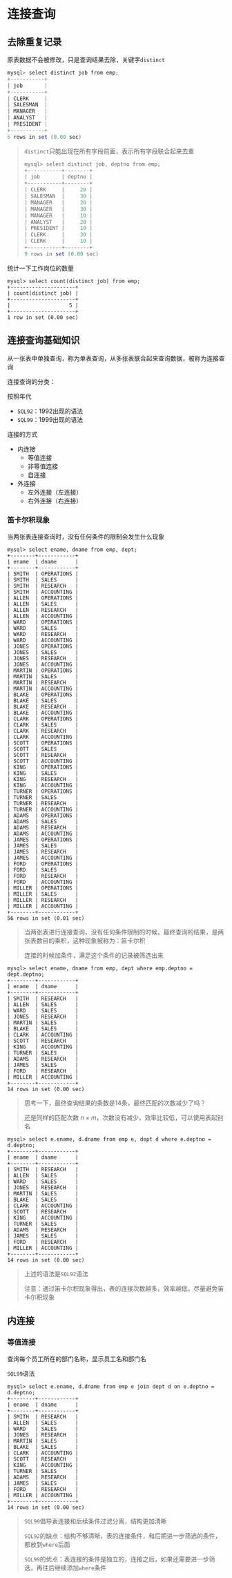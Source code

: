 # 连接查询

## 去除重复记录

原表数据不会被修改，只是查询结果去除，关键字`distinct`

```java
mysql> select distinct job from emp;
+-----------+
| job       |
+-----------+
| CLERK     |
| SALESMAN  |
| MANAGER   |
| ANALYST   |
| PRESIDENT |
+-----------+
5 rows in set (0.00 sec)
```

> `distinct`只能出现在所有字段前面，表示所有字段联合起来去重
>
> ```java
> mysql> select distinct job, deptno from emp;
> +-----------+--------+
> | job       | deptno |
> +-----------+--------+
> | CLERK     |     20 |
> | SALESMAN  |     30 |
> | MANAGER   |     20 |
> | MANAGER   |     30 |
> | MANAGER   |     10 |
> | ANALYST   |     20 |
> | PRESIDENT |     10 |
> | CLERK     |     30 |
> | CLERK     |     10 |
> +-----------+--------+
> 9 rows in set (0.00 sec)
> ```

统计一下工作岗位的数量

```mysql
mysql> select count(distinct job) from emp;
+---------------------+
| count(distinct job) |
+---------------------+
|                   5 |
+---------------------+
1 row in set (0.00 sec)
```

## 连接查询基础知识

从一张表中单独查询，称为单表查询，从多张表联合起来查询数据，被称为连接查询

连接查询的分类：

按照年代

* `SQL92`：1992出现的语法
* `SQL99`：1999出现的语法

连接的方式

* 内连接
  * 等值连接
  * 非等值连接
  * 自连接
* 外连接
  * 左外连接（左连接）
  * 右外连接（右连接）

### 笛卡尔积现象

当两张表连接查询时，没有任何条件的限制会发生什么现象

```mysql
mysql> select ename, dname from emp, dept;
+--------+------------+
| ename  | dname      |
+--------+------------+
| SMITH  | OPERATIONS |
| SMITH  | SALES      |
| SMITH  | RESEARCH   |
| SMITH  | ACCOUNTING |
| ALLEN  | OPERATIONS |
| ALLEN  | SALES      |
| ALLEN  | RESEARCH   |
| ALLEN  | ACCOUNTING |
| WARD   | OPERATIONS |
| WARD   | SALES      |
| WARD   | RESEARCH   |
| WARD   | ACCOUNTING |
| JONES  | OPERATIONS |
| JONES  | SALES      |
| JONES  | RESEARCH   |
| JONES  | ACCOUNTING |
| MARTIN | OPERATIONS |
| MARTIN | SALES      |
| MARTIN | RESEARCH   |
| MARTIN | ACCOUNTING |
| BLAKE  | OPERATIONS |
| BLAKE  | SALES      |
| BLAKE  | RESEARCH   |
| BLAKE  | ACCOUNTING |
| CLARK  | OPERATIONS |
| CLARK  | SALES      |
| CLARK  | RESEARCH   |
| CLARK  | ACCOUNTING |
| SCOTT  | OPERATIONS |
| SCOTT  | SALES      |
| SCOTT  | RESEARCH   |
| SCOTT  | ACCOUNTING |
| KING   | OPERATIONS |
| KING   | SALES      |
| KING   | RESEARCH   |
| KING   | ACCOUNTING |
| TURNER | OPERATIONS |
| TURNER | SALES      |
| TURNER | RESEARCH   |
| TURNER | ACCOUNTING |
| ADAMS  | OPERATIONS |
| ADAMS  | SALES      |
| ADAMS  | RESEARCH   |
| ADAMS  | ACCOUNTING |
| JAMES  | OPERATIONS |
| JAMES  | SALES      |
| JAMES  | RESEARCH   |
| JAMES  | ACCOUNTING |
| FORD   | OPERATIONS |
| FORD   | SALES      |
| FORD   | RESEARCH   |
| FORD   | ACCOUNTING |
| MILLER | OPERATIONS |
| MILLER | SALES      |
| MILLER | RESEARCH   |
| MILLER | ACCOUNTING |
+--------+------------+
56 rows in set (0.01 sec)
```

> 当两张表进行连接查询，没有任何条件限制的时候，最终查询的结果，是两张表数目的乘积，这种现象被称为：笛卡尔积
>
> 连接的时候加条件，满足这个条件的记录被筛选出来

```mysql
mysql> select ename, dname from emp, dept where emp.deptno = dept.deptno;
+--------+------------+
| ename  | dname      |
+--------+------------+
| SMITH  | RESEARCH   |
| ALLEN  | SALES      |
| WARD   | SALES      |
| JONES  | RESEARCH   |
| MARTIN | SALES      |
| BLAKE  | SALES      |
| CLARK  | ACCOUNTING |
| SCOTT  | RESEARCH   |
| KING   | ACCOUNTING |
| TURNER | SALES      |
| ADAMS  | RESEARCH   |
| JAMES  | SALES      |
| FORD   | RESEARCH   |
| MILLER | ACCOUNTING |
+--------+------------+
14 rows in set (0.00 sec)
```

> 思考一下，最终查询结果的条数是14条，最终匹配的次数减少了吗？
>
> 还是同样的匹配次数 $n \times m$，次数没有减少，效率比较低，可以使用表起别名

```mysql
mysql> select e.ename, d.dname from emp e, dept d where e.deptno = d.deptno;
+--------+------------+
| ename  | dname      |
+--------+------------+
| SMITH  | RESEARCH   |
| ALLEN  | SALES      |
| WARD   | SALES      |
| JONES  | RESEARCH   |
| MARTIN | SALES      |
| BLAKE  | SALES      |
| CLARK  | ACCOUNTING |
| SCOTT  | RESEARCH   |
| KING   | ACCOUNTING |
| TURNER | SALES      |
| ADAMS  | RESEARCH   |
| JAMES  | SALES      |
| FORD   | RESEARCH   |
| MILLER | ACCOUNTING |
+--------+------------+
14 rows in set (0.00 sec)
```

> 上述的语法是`SQL92`语法
>
> 注意：通过笛卡尔积现象得出，表的连接次数越多，效率越低，尽量避免笛卡尔积现象

## 内连接

### 等值连接

查询每个员工所在的部门名称，显示员工名和部门名

`SQL99`语法

```mysql
mysql> select e.ename, d.dname from emp e join dept d on e.deptno = d.deptno;
+--------+------------+
| ename  | dname      |
+--------+------------+
| SMITH  | RESEARCH   |
| ALLEN  | SALES      |
| WARD   | SALES      |
| JONES  | RESEARCH   |
| MARTIN | SALES      |
| BLAKE  | SALES      |
| CLARK  | ACCOUNTING |
| SCOTT  | RESEARCH   |
| KING   | ACCOUNTING |
| TURNER | SALES      |
| ADAMS  | RESEARCH   |
| JAMES  | SALES      |
| FORD   | RESEARCH   |
| MILLER | ACCOUNTING |
+--------+------------+
14 rows in set (0.00 sec)
```

> `SQL99`倡导表连接和后续条件过滤分离，结构更加清晰
>
> `SQL92`的缺点：结构不够清晰，表的连接条件，和后期进一步筛选的条件，都放到`where`后面
>
> `SQL99`的优点：表连接的条件是独立的，连接之后，如果还需要进一步筛选，再往后继续添加`where`条件































